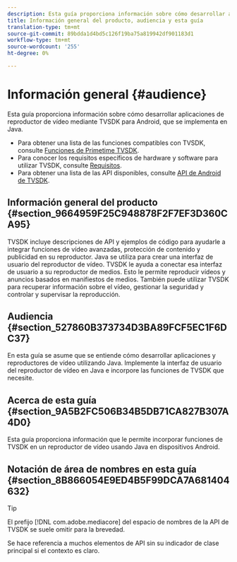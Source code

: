 ```yaml
---
description: Esta guía proporciona información sobre cómo desarrollar aplicaciones de reproductor de vídeo mediante TVSDK para Android, que se implementa en Java.
title: Información general del producto, audiencia y esta guía
translation-type: tm+mt
source-git-commit: 89bdda1d4bd5c126f19ba75a819942df901183d1
workflow-type: tm+mt
source-wordcount: '255'
ht-degree: 0%

---
```



# Información general {#audience}

Esta guía proporciona información sobre cómo desarrollar aplicaciones de reproductor de vídeo mediante TVSDK para Android, que se implementa en Java.

<!--<a id="section_FC24E86A2E6442B8A3769160769BBDFA"></a>-->

* Para obtener una lista de las funciones compatibles con TVSDK, consulte [Funciones de Primetime TVSDK](../../../tvsdk-3x-android-prog/android-3x-introduction/overview-prod-audience-guide/android-3x-overview-of-the-player.md).
* Para conocer los requisitos específicos de hardware y software para utilizar TVSDK, consulte [Requisitos](../../../tvsdk-3x-android-prog/android-3x-introduction/android-3x-requirements.md).
* Para obtener una lista de las API disponibles, consulte [API de Android de TVSDK](https://help.adobe.com/en_US/primetime/api/psdk/javadoc3.5/index.html).

## Información general del producto {#section_9664959F25C948878F2F7EF3D360CA95}

TVSDK incluye descripciones de API y ejemplos de código para ayudarle a integrar funciones de vídeo avanzadas, protección de contenido y publicidad en su reproductor. Java se utiliza para crear una interfaz de usuario del reproductor de vídeo. TVSDK le ayuda a conectar esa interfaz de usuario a su reproductor de medios. Esto le permite reproducir vídeos y anuncios basados en manifiestos de medios. También puede utilizar TVSDK para recuperar información sobre el vídeo, gestionar la seguridad y controlar y supervisar la reproducción.

## Audiencia {#section_527860B373734D3BA89FCF5EC1F6DC37}

En esta guía se asume que se entiende cómo desarrollar aplicaciones y reproductores de vídeo utilizando Java. Implemente la interfaz de usuario del reproductor de vídeo en Java e incorpore las funciones de TVSDK que necesite.

## Acerca de esta guía {#section_9A5B2FC506B34B5DB71CA827B307A4D0}

Esta guía proporciona información que le permite incorporar funciones de TVSDK en un reproductor de vídeo usando Java en dispositivos Android.

## Notación de área de nombres en esta guía {#section_8B866054E9ED4B5F99DCA7A681404632}

>[!TIP]
>
>El prefijo [!DNL com.adobe.mediacore] del espacio de nombres de la API de TVSDK se suele omitir para la brevedad.
>
>Se hace referencia a muchos elementos de API sin su indicador de clase principal si el contexto es claro.